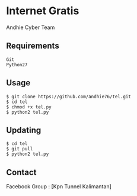 # Internet Gratis

Andhie Cyber Team


Requirements
------------

    Git
    Python27


Usage
-----

    $ git clone https://github.com/andhie76/tel.git
    $ cd tel
    $ chmod +x tel.py
    $ python2 tel.py


Updating
--------

    $ cd tel
    $ git pull
    $ python2 tel.py


Contact
-------

Facebook Group : [Kpn Tunnel Kalimantan]

